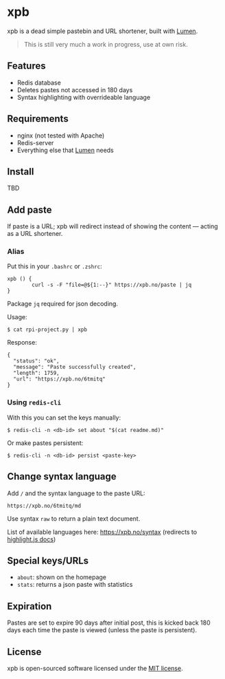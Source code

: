 # xpb
xpb is a dead simple pastebin and URL shortener, built with [Lumen](https://lumen.laravel.com/).

> This is still very much a work in progress, use at own risk.

## Features
* Redis database
* Deletes pastes not accessed in 180 days
* Syntax highlighting with overrideable language

## Requirements
* nginx (not tested with Apache)
* Redis-server
* Everything else that [Lumen](https://lumen.laravel.com/) needs

## Install
TBD

## Add paste
If paste is a URL; xpb will redirect instead of showing the content — acting as a URL shortener.

### Alias
Put this in your `.bashrc` or `.zshrc`:
```
xpb () {
        curl -s -F "file=@${1:--}" https://xpb.no/paste | jq
}
```
Package `jq` required for json decoding.

Usage:
```
$ cat rpi-project.py | xpb
```

Response:
```
{
  "status": "ok",
  "message": "Paste successfully created",
  "length": 1759,
  "url": "https://xpb.no/6tmitq"
}
```

### Using `redis-cli`
With this you can set the keys manually:
```
$ redis-cli -n <db-id> set about "$(cat readme.md)"
```

Or make pastes persistent:
```
$ redis-cli -n <db-id> persist <paste-key>
```

## Change syntax language
Add `/` and the syntax language to the paste URL:
```
https://xpb.no/6tmitq/md
```

Use syntax `raw` to return a plain text document.

List of available languages here: https://xpb.no/syntax (redirects to [highlight.js docs](https://highlightjs.readthedocs.io/en/latest/css-classes-reference.html#language-names-and-aliases))

## Special keys/URLs
* `about`: shown on the homepage
* `stats`: returns a json paste with statistics

## Expiration
Pastes are set to expire 90 days after initial post, this is kicked back 180 days each time the paste is viewed (unless the paste is persistent).

## License
xpb is open-sourced software licensed under the [MIT license](LICENSE).
